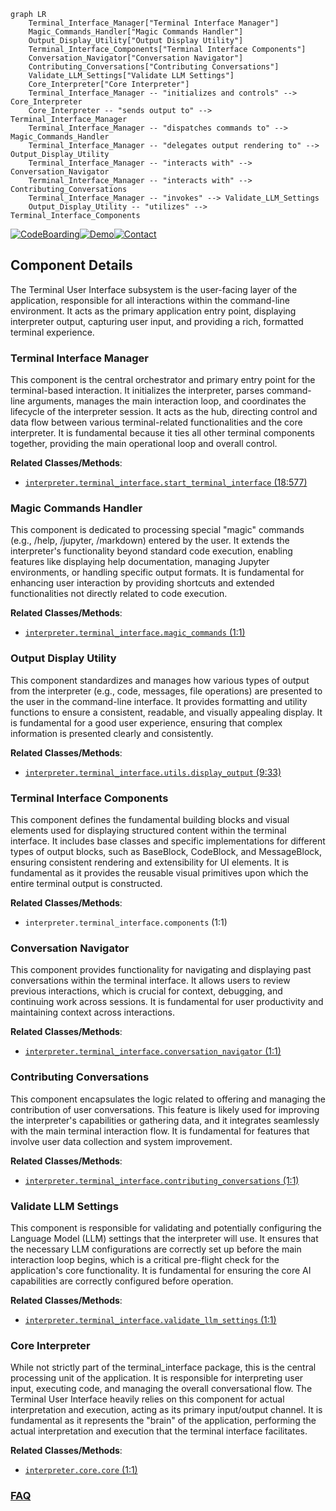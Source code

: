 ```mermaid
graph LR
    Terminal_Interface_Manager["Terminal Interface Manager"]
    Magic_Commands_Handler["Magic Commands Handler"]
    Output_Display_Utility["Output Display Utility"]
    Terminal_Interface_Components["Terminal Interface Components"]
    Conversation_Navigator["Conversation Navigator"]
    Contributing_Conversations["Contributing Conversations"]
    Validate_LLM_Settings["Validate LLM Settings"]
    Core_Interpreter["Core Interpreter"]
    Terminal_Interface_Manager -- "initializes and controls" --> Core_Interpreter
    Core_Interpreter -- "sends output to" --> Terminal_Interface_Manager
    Terminal_Interface_Manager -- "dispatches commands to" --> Magic_Commands_Handler
    Terminal_Interface_Manager -- "delegates output rendering to" --> Output_Display_Utility
    Terminal_Interface_Manager -- "interacts with" --> Conversation_Navigator
    Terminal_Interface_Manager -- "interacts with" --> Contributing_Conversations
    Terminal_Interface_Manager -- "invokes" --> Validate_LLM_Settings
    Output_Display_Utility -- "utilizes" --> Terminal_Interface_Components
```
[![CodeBoarding](https://img.shields.io/badge/Generated%20by-CodeBoarding-9cf?style=flat-square)](https://github.com/CodeBoarding/GeneratedOnBoardings)[![Demo](https://img.shields.io/badge/Try%20our-Demo-blue?style=flat-square)](https://www.codeboarding.org/demo)[![Contact](https://img.shields.io/badge/Contact%20us%20-%20contact@codeboarding.org-lightgrey?style=flat-square)](mailto:contact@codeboarding.org)

## Component Details

The Terminal User Interface subsystem is the user-facing layer of the application, responsible for all interactions within the command-line environment. It acts as the primary application entry point, displaying interpreter output, capturing user input, and providing a rich, formatted terminal experience.

### Terminal Interface Manager
This component is the central orchestrator and primary entry point for the terminal-based interaction. It initializes the interpreter, parses command-line arguments, manages the main interaction loop, and coordinates the lifecycle of the interpreter session. It acts as the hub, directing control and data flow between various terminal-related functionalities and the core interpreter. It is fundamental because it ties all other terminal components together, providing the main operational loop and overall control.


**Related Classes/Methods**:

- <a href="https://github.com/OpenInterpreter/open-interpreter/blob/master/interpreter/terminal_interface/start_terminal_interface.py#L18-L577" target="_blank" rel="noopener noreferrer">`interpreter.terminal_interface.start_terminal_interface` (18:577)</a>


### Magic Commands Handler
This component is dedicated to processing special "magic" commands (e.g., /help, /jupyter, /markdown) entered by the user. It extends the interpreter's functionality beyond standard code execution, enabling features like displaying help documentation, managing Jupyter environments, or handling specific output formats. It is fundamental for enhancing user interaction by providing shortcuts and extended functionalities not directly related to code execution.


**Related Classes/Methods**:

- <a href="https://github.com/OpenInterpreter/open-interpreter/blob/master/interpreter/terminal_interface/magic_commands.py#L1-L1" target="_blank" rel="noopener noreferrer">`interpreter.terminal_interface.magic_commands` (1:1)</a>


### Output Display Utility
This component standardizes and manages how various types of output from the interpreter (e.g., code, messages, file operations) are presented to the user in the command-line interface. It provides formatting and utility functions to ensure a consistent, readable, and visually appealing display. It is fundamental for a good user experience, ensuring that complex information is presented clearly and consistently.


**Related Classes/Methods**:

- <a href="https://github.com/OpenInterpreter/open-interpreter/blob/master/interpreter/terminal_interface/utils/display_output.py#L9-L33" target="_blank" rel="noopener noreferrer">`interpreter.terminal_interface.utils.display_output` (9:33)</a>


### Terminal Interface Components
This component defines the fundamental building blocks and visual elements used for displaying structured content within the terminal interface. It includes base classes and specific implementations for different types of output blocks, such as BaseBlock, CodeBlock, and MessageBlock, ensuring consistent rendering and extensibility for UI elements. It is fundamental as it provides the reusable visual primitives upon which the entire terminal output is constructed.


**Related Classes/Methods**:

- `interpreter.terminal_interface.components` (1:1)


### Conversation Navigator
This component provides functionality for navigating and displaying past conversations within the terminal interface. It allows users to review previous interactions, which is crucial for context, debugging, and continuing work across sessions. It is fundamental for user productivity and maintaining context across interactions.


**Related Classes/Methods**:

- <a href="https://github.com/OpenInterpreter/open-interpreter/blob/master/interpreter/terminal_interface/conversation_navigator.py#L1-L1" target="_blank" rel="noopener noreferrer">`interpreter.terminal_interface.conversation_navigator` (1:1)</a>


### Contributing Conversations
This component encapsulates the logic related to offering and managing the contribution of user conversations. This feature is likely used for improving the interpreter's capabilities or gathering data, and it integrates seamlessly with the main terminal interaction flow. It is fundamental for features that involve user data collection and system improvement.


**Related Classes/Methods**:

- <a href="https://github.com/OpenInterpreter/open-interpreter/blob/master/interpreter/terminal_interface/contributing_conversations.py#L1-L1" target="_blank" rel="noopener noreferrer">`interpreter.terminal_interface.contributing_conversations` (1:1)</a>


### Validate LLM Settings
This component is responsible for validating and potentially configuring the Language Model (LLM) settings that the interpreter will use. It ensures that the necessary LLM configurations are correctly set up before the main interaction loop begins, which is a critical pre-flight check for the application's core functionality. It is fundamental for ensuring the core AI capabilities are correctly configured before operation.


**Related Classes/Methods**:

- <a href="https://github.com/OpenInterpreter/open-interpreter/blob/master/interpreter/terminal_interface/validate_llm_settings.py#L1-L1" target="_blank" rel="noopener noreferrer">`interpreter.terminal_interface.validate_llm_settings` (1:1)</a>


### Core Interpreter
While not strictly part of the terminal_interface package, this is the central processing unit of the application. It is responsible for interpreting user input, executing code, and managing the overall conversational flow. The Terminal User Interface heavily relies on this component for actual interpretation and execution, acting as its primary input/output channel. It is fundamental as it represents the "brain" of the application, performing the actual interpretation and execution that the terminal interface facilitates.


**Related Classes/Methods**:

- <a href="https://github.com/OpenInterpreter/open-interpreter/blob/master/interpreter/core/core.py#L1-L1" target="_blank" rel="noopener noreferrer">`interpreter.core.core` (1:1)</a>




### [FAQ](https://github.com/CodeBoarding/GeneratedOnBoardings/tree/main?tab=readme-ov-file#faq)